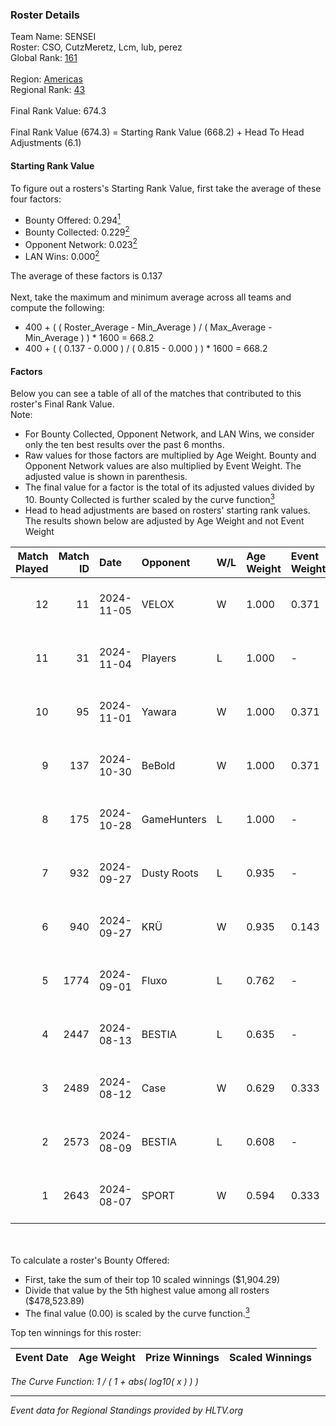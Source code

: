### Roster Details<br />
Team Name: SENSEI<br />
Roster: CSO, CutzMeretz, Lcm, lub, perez<br />
Global Rank: [161](../../standings_global_2024_11_06.md)<br />
<br />
Region: [Americas]( ../../standings_americas_2024_11_06.md)<br />
Regional Rank: [43]( ../../standings_americas_2024_11_06.md)<br />
<br />
Final Rank Value:  674.3<br />
<br />
Final Rank Value (674.3) = Starting Rank Value (668.2) + Head To Head Adjustments (6.1)<br />

#### Starting Rank Value<br />
To figure out a rosters's Starting Rank Value, first take the average of these four factors:<br />
- Bounty Offered: 0.294[<sup>1</sup>](#table2)
- Bounty Collected: 0.229[<sup>2</sup>](#table1)
- Opponent Network: 0.023[<sup>2</sup>](#table1)
- LAN Wins: 0.000[<sup>2</sup>](#table1)

The average of these factors is 0.137<br />
<br />
Next, take the maximum and minimum average across all teams and compute the following:<br />
- 400 + ( ( Roster_Average - Min_Average ) / ( Max_Average - Min_Average ) ) * 1600 = 668.2
- 400 + ( ( 0.137 - 0.000 ) / ( 0.815 - 0.000 ) ) * 1600 = 668.2


#### Factors<br />
Below you can see a table of all of the matches that contributed to this roster's Final Rank Value.<br />
Note:<br />

- For Bounty Collected, Opponent Network, and LAN Wins, we consider only the ten best results over the past 6 months.
- Raw values for those factors are multiplied by Age Weight. Bounty and Opponent Network values are also multiplied by Event Weight. The adjusted value is shown in parenthesis.
- The final value for a factor is the total of its adjusted values divided by 10. Bounty Collected is further scaled by the curve function[<sup>3</sup>](#curveFunction)
- Head to head adjustments are based on rosters' starting rank values. The results shown below are adjusted by Age Weight and not Event Weight
<span id="table1"></span><br />


| Match Played | Match ID | Date       | Opponent    | W/L | Age Weight | Event Weight | Bounty Collected | Opponent Network | LAN Wins  | H2H Adj. | Roster                               |
| -: | -: | :- | :- | :- | :- | :- | :- | :- | :- | -: | :- |
|           12 |       11 | 2024-11-05 | VELOX       | W   | 1.000      | 0.371        | 0.000 (0.000)    | 0.074 (0.027)    | 0 (0.000) |     9.39 | CSO, CutzMeretz, Lcm, lub, perez     |
|           11 |       31 | 2024-11-04 | Players     | L   | 1.000      | -            | -                | -                | -         |   -17.03 | CSO, CutzMeretz, Lcm, lub, perez     |
|           10 |       95 | 2024-11-01 | Yawara      | W   | 1.000      | 0.371        | 0.000 (0.000)    | 0.091 (0.034)    | 0 (0.000) |     8.38 | CSO, CutzMeretz, Lcm, lub, perez     |
|            9 |      137 | 2024-10-30 | BeBold      | W   | 1.000      | 0.371        | 0.000 (0.000)    | 0.000 (0.000)    | 0 (0.000) |     5.21 | CSO, CutzMeretz, Lcm, lub, perez     |
|            8 |      175 | 2024-10-28 | GameHunters | L   | 1.000      | -            | -                | -                | -         |   -22.58 | CSO, CutzMeretz, Lcm, lub, perez     |
|            7 |      932 | 2024-09-27 | Dusty Roots | L   | 0.935      | -            | -                | -                | -         |   -12.56 | CSO, CutzMeretz, jz, Lcm, perez      |
|            6 |      940 | 2024-09-27 | KRÜ         | W   | 0.935      | 0.143        | 0.006 (0.001)    | 0.415 (0.055)    | 0 (0.000) |    22.01 | CSO, CutzMeretz, jz, Lcm, perez      |
|            5 |     1774 | 2024-09-01 | Fluxo       | L   | 0.762      | -            | -                | -                | -         |    -3.16 | CSO, CutzMeretz, Maluk3, perez, prt  |
|            4 |     2447 | 2024-08-13 | BESTIA      | L   | 0.635      | -            | -                | -                | -         |    -3.11 | CSO, CutzMeretz, Misfit, perez, zede |
|            3 |     2489 | 2024-08-12 | Case        | W   | 0.629      | 0.333        | 0.016 (0.003)    | 0.525 (0.110)    | 0 (0.000) |    14.24 | CSO, CutzMeretz, Misfit, perez, zede |
|            2 |     2573 | 2024-08-09 | BESTIA      | L   | 0.608      | -            | -                | -                | -         |    -2.96 | CSO, CutzMeretz, Misfit, perez, zede |
|            1 |     2643 | 2024-08-07 | SPORT       | W   | 0.594      | 0.333        | 0.001 (0.000)    | 0.041 (0.008)    | 0 (0.000) |     8.26 | CSO, CutzMeretz, Misfit, perez, zede |

<br />
<span id="table2"></span><br />
To calculate a roster's Bounty Offered:<br />

- First, take the sum of their top 10 scaled winnings ($1,904.29)
- Divide that value by the 5th highest value among all rosters ($478,523.89)
- The final value (0.00) is scaled by the curve function.[<sup>3</sup>](#curveFunction)

Top ten winnings for this roster:<br />

| Event Date | Age Weight | Prize Winnings | Scaled Winnings |
| :- | -: | :- | :- |


<span id="curveFunction"></span>_The Curve Function: 1 / ( 1 + abs( log10( x ) ) )_<br />

---
_Event data for Regional Standings provided by HLTV.org_<br />
